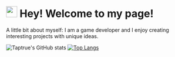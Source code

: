 <h1><img src="https://emojis.slackmojis.com/emojis/images/1531849430/4246/blob-sunglasses.gif?1531849430" width="30"/> Hey! Welcome to my page!</h1>
<p>A little bit about myself: I am a game developer and I enjoy creating interesting projects with unique ideas.</p>

![Taptrue's GitHub stats](https://github-readme-stats.vercel.app/api?username=taptrue&theme=shadow_green&show_icons=true)
[![Top Langs](https://github-readme-stats.vercel.app/api/top-langs/?username=taptrue1&layout=compact)](https://github.com/anuraghazra/github-readme-stats)

